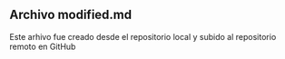 ## Archivo modified.md
Este arhivo fue creado desde el repositorio local y subido al repositorio remoto en 
GitHub
